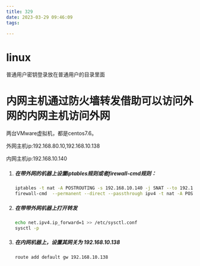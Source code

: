 ```yaml
---
title: 329
date: 2023-03-29 09:46:09
tags:

---
```


# linux

普通用户密钥登录放在普通用户的目录里面

# 内网主机通过防火墙转发借助可以访问外网的内网主机访问外网

两台VMware虚拟机，都是centos7.6。

外网主机ip:192.168.80.10,192.168.10.138

内网主机ip:192.168.10.140

1. ##### 在带外网的机器上设置iptables规则或者firewall-cmd规则：

   ```bash
   iptables -t nat -A POSTROUTING -s 192.168.10.140 -j SNAT --to 192.168.80.10  # iptables
   firewall-cmd  --permanent --direct --passthrough ipv4 -t nat -A POSTROUTING -s 192.168.10.140 -j SNAT --to-source 192.168.80.50  #firewall-cmd
   ```

2. ##### 在带带外网机器上打开转发

   ```bash
   echo net.ipv4.ip_forward=1 >> /etc/sysctl.conf
   sysctl -p
   ```

3. ##### 在内网机器上，设置其网关为 192.168.10.138

   ```bash
   route add default gw 192.168.10.138
   ```

   
